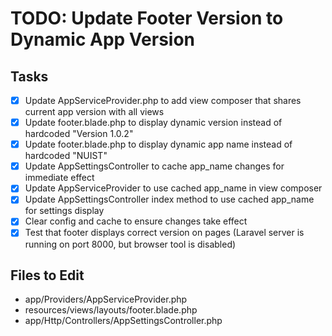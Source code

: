 # TODO: Update Footer Version to Dynamic App Version

## Tasks
- [x] Update AppServiceProvider.php to add view composer that shares current app version with all views
- [x] Update footer.blade.php to display dynamic version instead of hardcoded "Version 1.0.2"
- [x] Update footer.blade.php to display dynamic app name instead of hardcoded "NUIST"
- [x] Update AppSettingsController to cache app_name changes for immediate effect
- [x] Update AppServiceProvider to use cached app_name in view composer
- [x] Update AppSettingsController index method to use cached app_name for settings display
- [x] Clear config and cache to ensure changes take effect
- [x] Test that footer displays correct version on pages (Laravel server is running on port 8000, but browser tool is disabled)

## Files to Edit
- app/Providers/AppServiceProvider.php
- resources/views/layouts/footer.blade.php
- app/Http/Controllers/AppSettingsController.php
